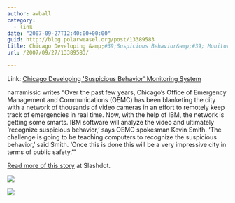 ```yaml
---
author: awball
category:
  - link
date: "2007-09-27T12:40:00+00:00"
guid: http://blog.polarweasel.org/post/13389583
title: Chicago Developing &amp;#39;Suspicious Behavior&amp;#39; Monitoring System
url: /2007/09/27/13389583/

---
```

Link: [Chicago Developing 'Suspicious Behavior' Monitoring System](http://rss.slashdot.org/~r/Slashdot/slashdot/~3/162153745/article.pl)

narramissic writes “Over the past few years, Chicago’s Office of Emergency Management and Communications (OEMC) has been blanketing the city with a network of thousands of video cameras in an effort to remotely keep track of emergencies in real time. Now, with the help of IBM, the network is getting some smarts. IBM software will analyze the video and ultimately ‘recognize suspicious behavior,’ says OEMC spokesman Kevin Smith. ‘The challenge is going to be teaching computers to recognize the suspicious behavior,’ said Smith. ‘Once this is done this will be a very impressive city in terms of public safety.’”

[Read more of this story](http://yro.slashdot.org/article.pl?sid=07/09/27/1536219&from=rss) at Slashdot.

[![](http://rss.slashdot.org/~a/Slashdot/slashdot?i=8v3vRC)](http://rss.slashdot.org/~a/Slashdot/slashdot?a=8v3vRC)

![](http://rss.slashdot.org/~r/Slashdot/slashdot/~4/162153745)
